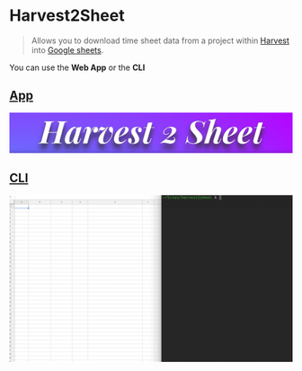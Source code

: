# Harvest2Sheet

> Allows you to download time sheet data from a project within [Harvest](https://www.getharvest.com/) into [Google sheets](https://docs.google.com/spreadsheets).

You can use the **Web App** or the **CLI**

## [App](app/)

<p align="center"><img src="https://raw.githubusercontent.com/dominikwilkowski/harvest2sheet/released/app/assets/harvest2sheet.png" alt="Harvest2Sheet logo"></p>

## [CLI](cli/)

<p align="center"><img src="https://raw.githubusercontent.com/dominikwilkowski/harvest2sheet/released/cli/assets/harvest2sheet.gif" alt="Running harvest2sheet can batch several tasks together"></p>
